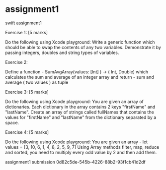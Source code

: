 # assignment1
swift assignment1

Exercise 1:												[5 marks]

Do the following using Xcode playground:
Write a generic function which should be able to swap the contents of any two variables. Demonstrate it by passing integers, doubles and string types of variables.

Exercise 2:

Define a function - SumAvgArray(values: [Int] ) -> ( Int, Double) which calculates the sum and average of an integer array and return - sum and average ( two values ) as tuple

Exercise 3:												[5 marks]

Do the following using Xcode playground:
You are given an array of dictionaries. Each dictionary in the array contains 2 keys "firstName" and "lastName". Create an array of strings called fullNames that contains the values for "firstName" and "lastName" from the dictionary separated by a space.



Exercise 4:												[5 marks]

Do the following using Xcode playground:
You are given an array - let values = [3, 10, 6, 1, 4, 8, 2, 5, 9, 7]
Using Array methods filter, map, reduce and sorted, you need to multiply every odd value by 2 and then add them. 

assignment1 submission
0d82c5de-545b-4226-88b2-93f1cb41d2df
